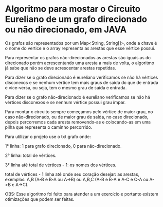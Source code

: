 # Algoritmo para mostar o Circuito Eureliano de um grafo direcionado ou não direcionado, em JAVA

Os grafos são representados por um Map<String, String[]>, onde a chave é o nome do vertice e o array representa as arestas que esse vértice possui.

Para representar os grafos não-direcionados as arestas são iguais as do direcionado porém acrescentando uma aresta a mais de volta, o algoritmo já sabe que não se deve acrescentar arestas repetidas.

Para dizer se o grafo direcionado é eureliano verificamos se não há vértices disconexos e se nenhum vértice tem mais graus de saída do que de entrada e vice-versa, ou seja, tem o mesmo grau de saída e entrada.

Para dizer se o grafo não-direcionado é eureliano verificamos se não há vértices disconexos e se nenhum vértice possui grau ímpar.

Para montar o circuito sempre começamos pelo vértice de maior grau, no caso não-direcionado, ou de maior grau de saída, no caso direcionado, depois percorremos cada aresta removendo-as e colocando-as em uma pilha que representa o caminho percorrido.

Para utilizar o projeto use o txt grafo onde:

1° linha: 1 para grafo direcionado, 0 para não-direcionado.

2° linha: total de vértices.

3° linha até total de vértices - 1: os nomes dos vértices.

total de vértices - 1 linha até onde seu coração desejar: as arestas, exemplos: A,B (A-B e B-A ou A->B) ou A,B,C (A-B e B-A e A-C e C-A ou A->B e A->C).

OBS: Esse algoritmo foi feito para atender a um exercício e portanto existem otimizações que podem ser feitas.
